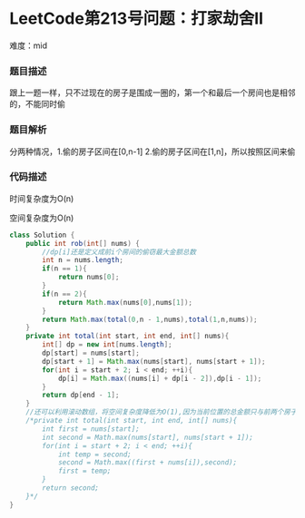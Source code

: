 # LeetCode第213号问题：打家劫舍II

难度：mid

### 题目描述

跟上一题一样，只不过现在的房子是围成一圈的，第一个和最后一个房间也是相邻的，不能同时偷

### 题目解析

分两种情况，1.偷的房子区间在[0,n-1]   2.偷的房子区间在[1,n]，所以按照区间来偷

### 代码描述

时间复杂度为O(n)

空间复杂度为O(n)

```java
class Solution {
    public int rob(int[] nums) {
        //dp[i]还是定义成前i个房间的偷窃最大金额总数
        int n = nums.length;
        if(n == 1){
            return nums[0];
        }
        if(n == 2){
            return Math.max(nums[0],nums[1]);
        }
        return Math.max(total(0,n - 1,nums),total(1,n,nums));
    }
    private int total(int start, int end, int[] nums){
        int[] dp = new int[nums.length];
        dp[start] = nums[start];
        dp[start + 1] = Math.max(nums[start], nums[start + 1]);
        for(int i = start + 2; i < end; ++i){
            dp[i] = Math.max((nums[i] + dp[i - 2]),dp[i - 1]);
        }
        return dp[end - 1];
    }
    //还可以利用滚动数组，将空间复杂度降低为O(1),因为当前位置的总金额只与前两个房子有关，因此只保存前两个房子处的总金额就可以了。
    /*private int total(int start, int end, int[] nums){
        int first = nums[start];
        int second = Math.max(nums[start], nums[start + 1]);
        for(int i = start + 2; i < end; ++i){
            int temp = second;
            second = Math.max((first + nums[i]),second);
            first = temp;
        }
        return second;
    }*/
}
```

